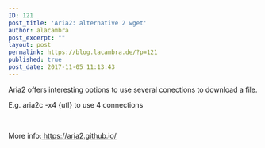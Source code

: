 ```yaml
---
ID: 121
post_title: 'Aria2: alternative 2 wget'
author: alacambra
post_excerpt: ""
layout: post
permalink: https://blog.lacambra.de/?p=121
published: true
post_date: 2017-11-05 11:13:43
---
```

Aria2 offers interesting options to use several conections to download a file.

E.g. aria2c -x4 {utl} to use 4 connections

&nbsp;

More info:<a href="https://aria2.github.io/"> https://aria2.github.io/</a>